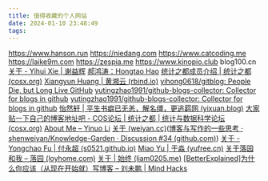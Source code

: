 ```yaml
---
title: 值得收藏的个人网站
date: 2024-01-10 23:48:49
tags:
---
```

https://www.hanson.run
https://niedang.com
https://www.catcoding.me
https://laike9m.com
https://zespia.me
https://www.kinopio.club
blog100.cn
[关于 - Yihui Xie | 谢益辉](https://yihui.org/cn/about/)
[郝鸿涛：Hongtao Hao](https://hongtaoh.com/cn/)
[统计之都成员介绍 | 统计之都 (cosx.org)](https://cosx.org/members/)
[Xiangyun Huang | 黄湘云 (rbind.io)](https://xiangyun.rbind.io/)
[yihong0618/gitblog: People Die, but Long Live GitHub](https://github.com/yihong0618/gitblog)
[yutingzhao1991/github-blogs-collector: Collector for blogs in github](https://github.com/yutingzhao1991/github-blogs-collector)
[yutingzhao1991/github-blogs-collector: Collector for blogs in github](https://github.com/yutingzhao1991/github-blogs-collector)
[怡然轩 | 平生书癖已无恙，解名缰，更逃羁网 (yixuan.blog)](https://yixuan.blog/cn/)
[大家贴一下自己的博客地址吧 - COS论坛 | 统计之都 | 统计与数据科学论坛 (cosx.org)](https://d.cosx.org/d/421538)
[About Me – Yinuo Li](https://yinuoli.org/about/)
[关于 (weiyan.cc)](https://weiyan.cc/readme/)([博客与写作的一些思考 · shenweiyan/Knowledge-Garden · Discussion #34 (github.com)](https://github.com/shenweiyan/Knowledge-Garden/discussions/34))
[关于 - Yongchao Fu | 付永超 (s0521.github.io)](https://s0521.github.io/cn/about/)
[Miao Yu | 于淼 (yufree.cn)](https://yufree.cn/)
[关于落园和我 – 落园 (loyhome.com)](https://www.loyhome.com/me/)
[关于 | 始终 (liam0205.me)](https://liam0205.me/about/)
[[BetterExplained]为什么你应该（从现在开始就）写博客 – 刘未鹏 | Mind Hacks](http://mindhacks.cn/2009/02/15/why-you-should-start-blogging-now/)